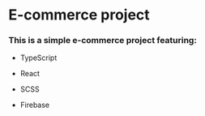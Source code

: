 # E-commerce project

### This is a simple e-commerce project featuring:

- TypeScript

- React

- SCSS

- Firebase
